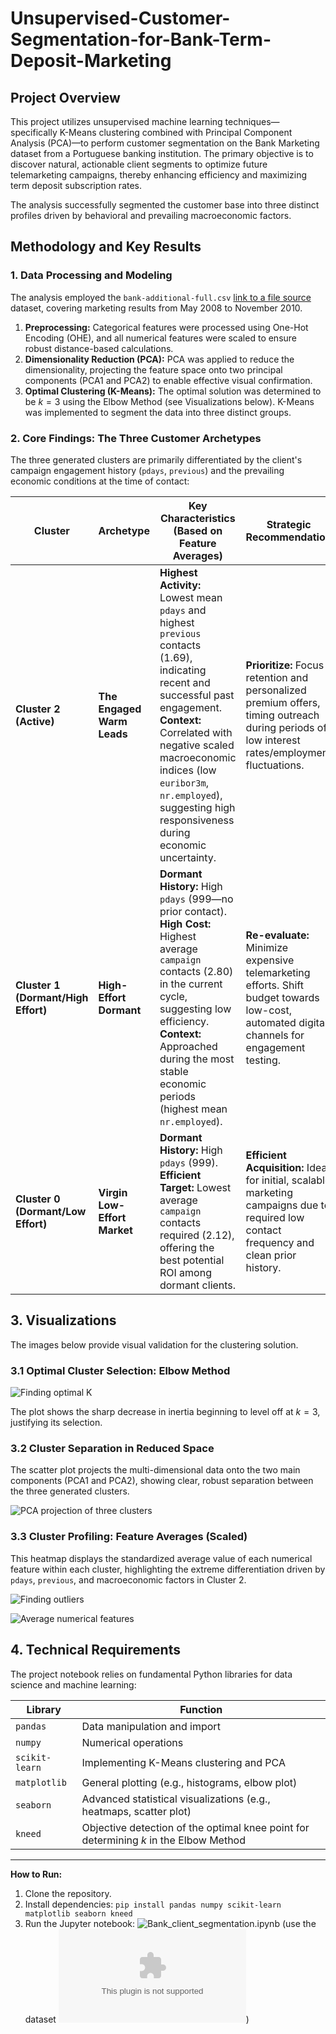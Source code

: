 # Unsupervised-Customer-Segmentation-for-Bank-Term-Deposit-Marketing

## Project Overview

This project utilizes unsupervised machine learning techniques—specifically K-Means clustering combined with Principal Component Analysis (PCA)—to perform customer segmentation on the Bank Marketing dataset from a Portuguese banking institution. The primary objective is to discover natural, actionable client segments to optimize future telemarketing campaigns, thereby enhancing efficiency and maximizing term deposit subscription rates.

The analysis successfully segmented the customer base into three distinct profiles driven by behavioral and prevailing macroeconomic factors.

## Methodology and Key Results

### 1. Data Processing and Modeling

The analysis employed the `bank-additional-full.csv` [link to a file source](https://archive.ics.uci.edu/dataset/222/bank+marketing) dataset, covering marketing results from May 2008 to November 2010. 

1.  **Preprocessing:** Categorical features were processed using One-Hot Encoding (OHE), and all numerical features were scaled to ensure robust distance-based calculations.
2.  **Dimensionality Reduction (PCA):** PCA was applied to reduce the dimensionality, projecting the feature space onto two principal components (PCA1 and PCA2) to enable effective visual confirmation.
3.  **Optimal Clustering (K-Means):** The optimal solution was determined to be $k=3$ using the Elbow Method (see Visualizations below). K-Means was implemented to segment the data into three distinct groups.

### 2. Core Findings: The Three Customer Archetypes

The three generated clusters are primarily differentiated by the client's campaign engagement history (`pdays`, `previous`) and the prevailing economic conditions at the time of contact:

| Cluster | Archetype | Key Characteristics (Based on Feature Averages) | Strategic Recommendation |
|---|---|---|---|
| **Cluster 2 (Active)** | **The Engaged Warm Leads** | **Highest Activity:** Lowest mean `pdays` and highest `previous` contacts (1.69), indicating recent and successful past engagement. **Context:** Correlated with negative scaled macroeconomic indices (low `euribor3m`, `nr.employed`), suggesting high responsiveness during economic uncertainty. | **Prioritize:** Focus retention and personalized premium offers, timing outreach during periods of low interest rates/employment fluctuations. |
| **Cluster 1 (Dormant/High Effort)** | **High-Effort Dormant** | **Dormant History:** High `pdays` (999—no prior contact). **High Cost:** Highest average `campaign` contacts (2.80) in the current cycle, suggesting low efficiency. **Context:** Approached during the most stable economic periods (highest mean `nr.employed`). | **Re-evaluate:** Minimize expensive telemarketing efforts. Shift budget towards low-cost, automated digital channels for engagement testing. |
| **Cluster 0 (Dormant/Low Effort)** | **Virgin Low-Effort Market** | **Dormant History:** High `pdays` (999). **Efficient Target:** Lowest average `campaign` contacts required (2.12), offering the best potential ROI among dormant clients. | **Efficient Acquisition:** Ideal for initial, scalable marketing campaigns due to required low contact frequency and clean prior history. |

## 3. Visualizations

The images below provide visual validation for the clustering solution.

### 3.1 Optimal Cluster Selection: Elbow Method

![Finding optimal K](visualizations/elbow_method.png)

The plot shows the sharp decrease in inertia beginning to level off at $k=3$, justifying its selection.

### 3.2 Cluster Separation in Reduced Space

The scatter plot projects the multi-dimensional data onto the two main components (PCA1 and PCA2), showing clear, robust separation between the three generated clusters.

![PCA projection of three clusters](visualizations/client_clusters_pca.png)

### 3.3 Cluster Profiling: Feature Averages (Scaled)

This heatmap displays the standardized average value of each numerical feature within each cluster, highlighting the extreme differentiation driven by `pdays`, `previous`, and macroeconomic factors in Cluster 2.

![Finding outliers](visualizations/avg_numerical_features(searching_outliers).png)

![Average numerical features](visualizations/avg_numerical_features(real_numbers).png)

## 4. Technical Requirements

The project notebook relies on fundamental Python libraries for data science and machine learning:

| Library | Function |
|---|---|
| `pandas` | Data manipulation and import |
| `numpy` | Numerical operations |
| `scikit-learn` | Implementing K-Means clustering and PCA |
| `matplotlib` | General plotting (e.g., histograms, elbow plot) |
| `seaborn` | Advanced statistical visualizations (e.g., heatmaps, scatter plot) |
| `kneed` | Objective detection of the optimal knee point for determining $k$ in the Elbow Method |

---
**How to Run:**
1. Clone the repository.
2. Install dependencies: `pip install pandas numpy scikit-learn matplotlib seaborn kneed`
3. Run the Jupyter notebook: ![Bank_client_segmentation.ipynb](notebook/Bank_client_segmentation.ipynb) (use the dataset ![bank-additional-full.csv](original_dataset/bank-additional-full.csv))
